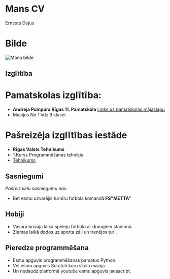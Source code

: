 # Mans CV
Ernests Dejus 
# Bilde
![Mana bilde](https://user-images.githubusercontent.com/78017262/106464054-336d8c00-64a9-11eb-85a2-cecae7d9600f.jpg)

## Izglītība
# Pamatskolas izglītība:
* __Andreja Pumpura Rīgas 11. Pamatskola__
[Links uz pamatskolas mājaslapu](https://ap11ps.lv/)
* Mācijos  No 1 līdz  9 klasei
# Pašreizēja izglītības iestāde
* __Rīgas Valsts Tehnikums__
* 1.Kurss Programmēšanas tehniķis
* [Tehnikums](https://www.rvt.lv/)
## Sasniegumi
*Pašreiz lielu sasniegumu nav.*
* Bet esmu uzvarējis turnīru futbola komandā __FS"METTA"__ 

## Hobiji
* Vasarā brīvaja laikā spēleju futbolu ar draugiem stadionā.
* Ziemas laikā dodos uz sporta zāli un trenējos tur .


## Pieredze programmēšana 
* Esmu apguvis programmēšanas pamatus Python.
* Vel esmu apguvis  Scratch kuru skolā mācija .
* Un nedaudz platformā youtube esmu apguvis javascript.